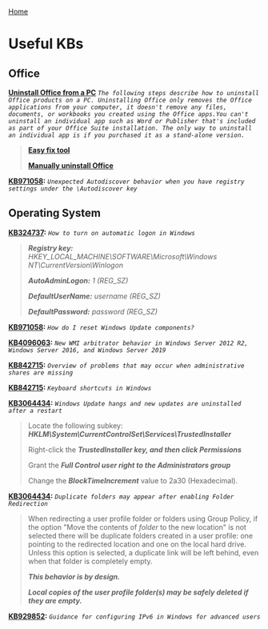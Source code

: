 [Home](/)
# Useful KBs

## Office

**[Uninstall Office from a PC](https://support.office.com/en-us/article/uninstall-office-from-a-pc-9dd49b83-264a-477a-8fcc-2fdf5dbf61d8)** *`The following steps describe how to uninstall Office products on a PC. Uninstalling Office only removes the Office applications from your computer, it doesn't remove any files, documents, or workbooks you created using the Office apps.You can't uninstall an individual app such as Word or Publisher that's included as part of your Office Suite installation. The only way to uninstall an individual app is if you purchased it as a stand-alone version.`*
> **[Easy fix tool](https://aka.ms/diag_officeuninstall)**
>
> **[Manually uninstall Office](https://support.office.com/en-us/article/manually-uninstall-office-4e2904ea-25c8-4544-99ee-17696bb3027b)**

**[KB971058](https://support.microsoft.com/en-us/help/2212902/unexpected-autodiscover-behavior-when-you-have-registry-settings-under):** *`Unexpected Autodiscover behavior when you have registry settings under the \Autodiscover key`*
## Operating System

**[KB324737](https://support.microsoft.com/en-us/help/324737/how-to-turn-on-automatic-logon-in-windows):** *`How to turn on automatic logon in Windows`*
> **_Registry key:_** *HKEY_LOCAL_MACHINE\SOFTWARE\Microsoft\Windows NT\CurrentVersion\Winlogon*
>
> **_AutoAdminLogon:_** *1 (REG_SZ)*
>
> **_DefaultUserName:_** *username (REG_SZ)*
>
> **_DefaultPassword:_** *password (REG_SZ)*

**[KB971058](https://support.microsoft.com/en-us/help/971058/how-do-i-reset-windows-update-components):** *`How do I reset Windows Update components?`*

**[KB4096063](https://support.microsoft.com/en-us/help/4096063/new-wmi-arbitrator-behavior-in-windows-server):** *`New WMI arbitrator behavior in Windows Server 2012 R2, Windows Server 2016, and Windows Server 2019`*

**[KB842715](https://support.microsoft.com/en-us/help/842715/overview-of-problems-that-may-occur-when-administrative-shares-are-mis):** *`Overview of problems that may occur when administrative shares are missing`*

**[KB842715](https://support.microsoft.com/en-us/help/12445/windows-keyboard-shortcuts):** *`Keyboard shortcuts in Windows`*

**[KB3064434](https://support.microsoft.com/en-us/help/3064434/windows-update-hangs-and-new-updates-are-uninstalled-after-a-restart):** *`Windows Update hangs and new updates are uninstalled after a restart`*
> Locate the following subkey: **_HKLM\System\CurrentControlSet\Services\TrustedInstaller_**
>
> Right-click the **_TrustedInstaller key, and then click Permissions_**
>
> Grant the **_Full Control user right to the Administrators group_**
>
> Change the **_BlockTimeIncrement_** value to 2a30 (Hexadecimal).

**[KB3064434](https://support.microsoft.com/en-us/help/2533930/duplicate-folders-may-appear-after-enabling-folder-redirection):**
*`Duplicate folders may appear after enabling Folder Redirection`*
> When redirecting a user profile folder or folders using Group Policy,
> if the option "Move the contents of *folder* to the new location" is not selected
> there will be duplicate folders created in a user profile:
> one pointing to the redirected location and one on the local hard drive.
> Unless this option is selected, a duplicate link will be left behind, even when that folder is completely empty.
>
> **_This behavior is by design._**
>
> **_Local copies of the user profile folder(s) may be safely deleted if they are empty._**

**[KB929852](https://support.microsoft.com/en-us/help/929852/guidance-for-configuring-ipv6-in-windows-for-advanced-users):**
*`Guidance for configuring IPv6 in Windows for advanced users`*
